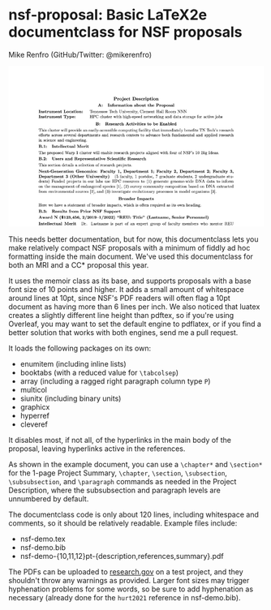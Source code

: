 # nsf-proposal: Basic LaTeX2e documentclass for NSF proposals

Mike Renfro (GitHub/Twitter: @mikerenfro)

![Sample Project Description page](nsf-demo-sample-description.png)

This needs better documentation, but for now, this documentclass lets you make
relatively compact NSF proposals with a minimum of fiddly ad hoc formatting
inside the main document.
We've used this documentclass for both an MRI and a CC* proposal this year.

It uses the memoir class as its base, and supports proposals with a base font
size of 10 points and higher.
It adds a small amount of whitespace around lines at 10pt, since NSF's PDF
readers will often flag a 10pt document as having more than 6 lines per inch.
We also noticed that luatex creates a slightly different line height than
pdftex, so if you're using Overleaf, you may want to set the default engine
to pdflatex, or if you find a better solution that works with both engines,
send me a pull request.

It loads the following packages on its own:

- enumitem (including inline lists)
- booktabs (with a reduced value for `\tabcolsep`)
- array (including a ragged right paragraph column type `P`)
- multicol
- siunitx (including binary units)
- graphicx
- hyperref
- cleveref

It disables most, if not all, of the hyperlinks in the main body of the
proposal, leaving hyperlinks active in the references.

As shown in the example document, you can use a `\chapter*` and `\section*`
for the 1-page Project Summary, `\chapter`, `\section`, `\subsection`,
`\subsubsection`, and `\paragraph` commands as needed in the Project
Description, where the subsubsection and paragraph levels are unnumbered
by default.

The documentclass code is only about 120 lines, including whitespace and
comments, so it should be relatively readable.
Example files include:

- nsf-demo.tex
- nsf-demo.bib
- nsf-demo-{10,11,12}pt-{description,references,summary}.pdf

The PDFs can be uploaded to [research.gov](https://research.gov/) on a test
project, and they shouldn't throw any warnings as provided.
Larger font sizes may trigger hyphenation problems for some words, so be sure
to add hyphenation as necessary (already done for the `hurt2021` reference in
nsf-demo.bib).
